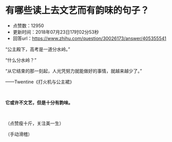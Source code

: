 # 有哪些读上去文艺而有韵味的句子？
- 点赞数：12950
- 更新时间：2018年07月23日17时02分53秒
- 回答url：https://www.zhihu.com/question/30026173/answer/405355541
<body>
 <p data-pid="RGKQT8-s">“公主殿下，高考是一道分水岭。”</p>
 <p data-pid="5HsgV169">“什么分水岭？”</p>
 <p data-pid="F-etPKpG">“从它结束的那一刻起，人光凭努力就能做好的事情，就越来越少了。”</p>
 <p data-pid="-0W6m8Ng">——Twentine《打火机与公主裙》</p>
 <p class="ztext-empty-paragraph"><br></p>
 <p data-pid="1RGzf4YO"><b>它或许不文艺，但是十分有韵味。</b></p>
 <p class="ztext-empty-paragraph"><br></p>
 <p data-pid="OW-i8BEq">（点赞瘦十斤，关注美一生）</p>
 <p data-pid="jiztvUpm">（手动滑稽）</p>
</body>